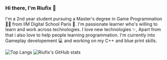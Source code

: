### Hi there, I'm Riufix 👋

I'm a 2nd year student pursuing a Master's degree in Game Programmation 👨‍🎓 from IIM Digital School Paris 🏫. I'm passionate learner who's willing to learn and work across technologies. I love new technologies ✨, Apart from that i also love to help people learning programmation. I'm currently into Gameplay developement 💻 and working on my C++ and blue print skills.

![Top Langs](https://github-readme-stats.vercel.app/api/top-langs/?username=riufix&layout=compact)
![Riufix's GitHub stats](https://github-readme-stats-sigma-five.vercel.app/api?username=riufix&count_private=true&theme=tokyonight&hide=contribs,prs)
<!--
**riufix/riufix** is a ✨ _special_ ✨ repository because its `README.md` (this file) appears on your GitHub profile.

Here are some ideas to get you started:

- 🔭 I’m currently working on ...
- 🌱 I’m currently learning ...
- 👯 I’m looking to collaborate on ...
- 🤔 I’m looking for help with ...
- 💬 Ask me about ...
- 📫 How to reach me: ...
- 😄 Pronouns: ...
- ⚡ Fun fact: ...
-->
